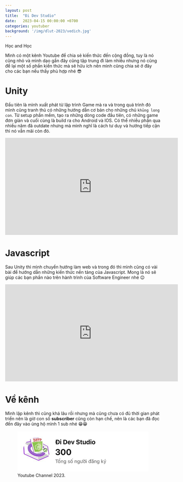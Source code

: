 ```yaml
---
layout: post
title:  "Đi Dev Studio"
date:   2023-04-15 00:00:00 +0700
categories: youtuber
background: '/img/dlut-2023/vedich.jpg'
---
```

Học and Học

Mình có một kênh Youtube để chia sẻ kiến thức đến cộng đồng, tuy là nó cũng nhỏ và mình dạo gần đây cũng tập trung đi làm nhiều nhưng nó cũng để lại một số phần kiến thức mà sẽ hữu ích nên mình cũng chia sẻ ở đây cho các bạn nếu thấy phù hợp nhé 😎

# Unity
Đầu tiên là mình xuất phát từ lập trình Game mà ra và trong quá trình đó mình cũng tranh thủ có những hướng dẫn cơ bản cho những chú `khủng long con`. Từ setup phần mềm, tạo ra những dòng code đầu tiên, có những game đơn giản và cuối cùng là build ra cho Android và IOS. Có thể nhiều phần qua nhiều năm đã outdate nhưng mà mình nghĩ là cách tư duy và hướng tiếp cận thì nó vẫn mãi còn đó.

<iframe width="560" height="315" src="https://www.youtube.com/embed/videoseries?list=PLHFISecGhMhm9UOcALjj6_dbE6NvyUxwv" title="YouTube video player" frameborder="0" allow="accelerometer; autoplay; clipboard-write; encrypted-media; gyroscope; picture-in-picture; web-share" allowfullscreen></iframe>


# Javascript
Sau Unity thì mình chuyển hướng làm web và trong đó thì mình cũng có vài bài để hướng dẫn những kiến thức nền tảng của Javascript. Mong là nó sẽ giúp các bạn phần nào trên hành trình của Software Engineer nhé 😉

<iframe width="560" height="315" src="https://www.youtube.com/embed/videoseries?list=PLHFISecGhMhknlY-11b_1kQyi_ZBfmAoY" title="YouTube video player" frameborder="0" allow="accelerometer; autoplay; clipboard-write; encrypted-media; gyroscope; picture-in-picture; web-share" allowfullscreen></iframe>

# Về kênh
Mình lập kênh thì cũng khá lâu rồi nhưng mà cũng chưa có đủ thời gian phát triển nên là giờ con số **subscriber** cũng còn hạn chế, nên là các bạn đã đọc đến đây vào ủng hộ mình 1 sub nhé 😁😁


<figure>
	<img src="/img/youtuber/channel-2023.jpg">
	<figcaption>Youtube Channel 2023.</figcaption>
</figure>